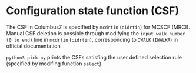 # Configuration state function (CSF)
The CSF in Columbus7 is specified by `mcdrtin` (`cidrtin`) for MCSCF (MRCI). Manual CSF deletion is possible through modifying the `input walk number (0 to end)` line in `mcdrtin` (`cidrtin`), corresponding to `IWALK` (`IWALKR`) in official documentation

`python3 pick.py` prints the CSFs satisfing the user defined selection rule (specified by modifing function `select`)